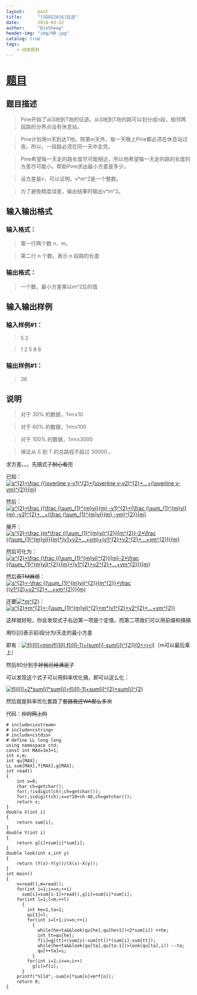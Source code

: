 ```yaml
---
layout:     post
title:      "[SDOI2016]征途"
date:       2018-03-22
author:     "DieSheep"
header-img: "img/90.jpg"
catalog: true
tags:
    - 动态规划
---
```

# [题目](https://www.luogu.org/problemnew/show/P4072#sub)
## 题目描述

>Pine开始了从S地到T地的征途。从S地到T地的路可以划分成n段，相邻两段路的分界点设有休息站。

>Pine计划用m天到达T地。除第m天外，每一天晚上Pine都必须在休息站过夜。所以，一段路必须在同一天中走完。

>Pine希望每一天走的路长度尽可能相近，所以他希望每一天走的路的长度的方差尽可能小。帮助Pine求出最小方差是多少。

>设方差是v，可以证明，v*m^2是一个整数。

>为了避免精度误差，输出结果时输出v*m^2。

## 输入输出格式
### 输入格式：
>第一行两个数 n、m。

>第二行 n 个数，表示 n 段路的长度

### 输出格式：
>一个数，最小方差乘以m^2后的值

## 输入输出样例
### 输入样例#1：
>5 2

>1 2 5 8 6

### 输出样例#1： 
>36

## 说明
>对于 30% 的数据，1≤n≤10

>对于 60% 的数据，1≤n≤100

>对于 100% 的数据，1≤n≤3000

>保证从 S 到 T 的总路程不超过 30000 。

求方差。。。先搞式子~~耐心看完~~

已知：<a href="https://www.codecogs.com/eqnedit.php?latex=s^{2}=\frac&space;{(\overline&space;v-v1)^{2}&plus;(\overline&space;v-v2)^{2}&plus;...&plus;(\overline&space;v-vm)^{2}}{m}" target="_blank"><img src="https://latex.codecogs.com/gif.latex?s^{2}=\frac&space;{(\overline&space;v-v1)^{2}&plus;(\overline&space;v-v2)^{2}&plus;...&plus;(\overline&space;v-vm)^{2}}{m}" title="s^{2}=\frac {(\overline v-v1)^{2}+(\overline v-v2)^{2}+...+(\overline v-vm)^{2}}{m}" /></a>

然后：<a href="https://www.codecogs.com/eqnedit.php?latex=s^{2}=\frac&space;{(\frac&space;{\sum_{1}^{m}vi}{m}&space;-v1)^{2}&plus;(\frac&space;{\sum_{1}^{m}vi}{m}&space;-v2)^{2}&plus;...&plus;(\frac&space;{\sum_{1}^{m}vi}{m}&space;-vm)^{2}}{m}" target="_blank"><img src="https://latex.codecogs.com/gif.latex?s^{2}=\frac&space;{(\frac&space;{\sum_{1}^{m}vi}{m}&space;-v1)^{2}&plus;(\frac&space;{\sum_{1}^{m}vi}{m}&space;-v2)^{2}&plus;...&plus;(\frac&space;{\sum_{1}^{m}vi}{m}&space;-vm)^{2}}{m}" title="s^{2}=\frac {(\frac {\sum_{1}^{m}vi}{m} -v1)^{2}+(\frac {\sum_{1}^{m}vi}{m} -v2)^{2}+...+(\frac {\sum_{1}^{m}vi}{m} -vm)^{2}}{m}" /></a>

展开：<a href="https://www.codecogs.com/eqnedit.php?latex=s^{2}=\frac&space;{m*\frac&space;{(\sum_{1}^{m}vi)^{2}}{m^{2}}-2*\frac&space;{(\sum_{1}^{m}vi)}{m}*(v1&plus;v2&plus;...&plus;vm)&plus;(v1^{2}&plus;v2^{2}&plus;...&plus;vm^{2})}{m}" target="_blank"><img src="https://latex.codecogs.com/gif.latex?s^{2}=\frac&space;{m*\frac&space;{(\sum_{1}^{m}vi)^{2}}{m^{2}}-2*\frac&space;{(\sum_{1}^{m}vi)}{m}*(v1&plus;v2&plus;...&plus;vm)&plus;(v1^{2}&plus;v2^{2}&plus;...&plus;vm^{2})}{m}" title="s^{2}=\frac {m*\frac {(\sum_{1}^{m}vi)^{2}}{m^{2}}-2*\frac {(\sum_{1}^{m}vi)}{m}*(v1+v2+...+vm)+(v1^{2}+v2^{2}+...+vm^{2})}{m}" /></a>

然后可化为：
<a href="https://www.codecogs.com/eqnedit.php?latex=s^{2}=\frac&space;{\frac&space;{(\sum_{1}^{m}vi)^{2}}{m}-2*\frac&space;{(\sum_{1}^{m}vi)^{2}}{m}&plus;(v1^{2}&plus;v2^{2}&plus;...&plus;vm^{2})}{m}" target="_blank"><img src="https://latex.codecogs.com/gif.latex?s^{2}=\frac&space;{\frac&space;{(\sum_{1}^{m}vi)^{2}}{m}-2*\frac&space;{(\sum_{1}^{m}vi)^{2}}{m}&plus;(v1^{2}&plus;v2^{2}&plus;...&plus;vm^{2})}{m}" title="s^{2}=\frac {\frac {(\sum_{1}^{m}vi)^{2}}{m}-2*\frac {(\sum_{1}^{m}vi)^{2}}{m}+(v1^{2}+v2^{2}+...+vm^{2})}{m}" /></a>

然后~~真TM麻烦~~：
<a href="https://www.codecogs.com/eqnedit.php?latex=s^{2}=-\frac&space;{(\sum_{1}^{m}vi)^{2}}{m^{2}}&plus;\frac&space;{(v1^{2}&plus;v2^{2}&plus;...&plus;vm^{2})}{m}" target="_blank"><img src="https://latex.codecogs.com/gif.latex?s^{2}=-\frac&space;{(\sum_{1}^{m}vi)^{2}}{m^{2}}&plus;\frac&space;{(v1^{2}&plus;v2^{2}&plus;...&plus;vm^{2})}{m}" title="s^{2}=-\frac {(\sum_{1}^{m}vi)^{2}}{m^{2}}+\frac {(v1^{2}+v2^{2}+...+vm^{2})}{m}" /></a>

还要<a href="https://www.codecogs.com/eqnedit.php?latex=*m^{2}" target="_blank"><img src="https://latex.codecogs.com/gif.latex?*m^{2}" title="*m^{2}" /></a>：<a href="https://www.codecogs.com/eqnedit.php?latex=s^{2}*m^{2}=-(\sum_{1}^{m}vi)^{2}&plus;m*(v1^{2}&plus;v2^{2}&plus;...&plus;vm^{2})" target="_blank"><img src="https://latex.codecogs.com/gif.latex?s^{2}*m^{2}=-(\sum_{1}^{m}vi)^{2}&plus;m*(v1^{2}&plus;v2^{2}&plus;...&plus;vm^{2})" title="s^{2}*m^{2}=-(\sum_{1}^{m}vi)^{2}+m*(v1^{2}+v2^{2}+...+vm^{2})" /></a>

这样就好啦，你会发现式子右边第一项是个定值，而第二项我们可以用前缀和搞搞

用f[i][l]表示前i段分为l天走的最小方差

即有：<a href="https://www.codecogs.com/eqnedit.php?latex=f[i][l]=min(f[i][l],f[j][l-1]&plus;(sum[i]-sum[j])^{2})(0<=j<i)" target="_blank"><img src="https://latex.codecogs.com/gif.latex?f[i][l]=min(f[i][l],f[j][l-1]&plus;(sum[i]-sum[j])^{2})(0<=j<i)" title="f[i][l]=min(f[i][l],f[j][l-1]+(sum[i]-sum[j])^{2})(0<=j<i)" /></a>（m可以最后乘上）

然后80分到手~~好我已经满足了~~

可以发现这个式子可以用斜率优化搞，即可以这么化：

<a href="https://www.codecogs.com/eqnedit.php?latex=f[i][l]&plus;2*sum[i]*sum[j]=f[j][l-1]&plus;sum[i]^{2}&plus;sum[j]^{2}" target="_blank"><img src="https://latex.codecogs.com/gif.latex?f[i][l]&plus;2*sum[i]*sum[j]=f[j][l-1]&plus;sum[i]^{2}&plus;sum[j]^{2}" title="f[i][l]+2*sum[i]*sum[j]=f[j][l-1]+sum[i]^{2}+sum[j]^{2}" /></a>

然后就是斜率优化套路了~~套路我还WA那么多次~~

代码：~~抄的网上的~~
```
# include<iostream>
# include<cstring>
# include<cstdio>
# define LL long long
using namespace std;
const int MAX=3e3+1;
int n,m;
int qu[MAX];
LL sum[MAX],f[MAX],g[MAX];
int read()
{
    int x=0;
    char ch=getchar();
    for(;!isdigit(ch);ch=getchar());
    for(;isdigit(ch);x=x*10+ch-48,ch=getchar());
    return x;
}
double X(int i)
{
    return sum[i];
}
double Y(int i)
{
    return g[i]+sum[i]*sum[i];
}
double look(int x,int y)
{
    return (Y(x)-Y(y))/(X(x)-X(y));
}
int main()
{
    n=read(),m=read();
    for(int i=1;i<=n;++i)
      sum[i]=sum[i-1]+read(),g[i]=sum[i]*sum[i];
    for(int l=1;l<m;++l)
      {
      	int he=1,ta=1;
      	qu[1]=l;
      	for(int i=l+1;i<=n;++i)
          {
          	while(he<ta&&look(qu[he],qu[he+1])<2*sum[i]) ++he;
          	int tt=qu[he];
          	f[i]=g[tt]+(sum[i]-sum[tt])*(sum[i]-sum[tt]);
          	while(he<ta&&look(qu[ta],qu[ta-1])>look(qu[ta],i)) --ta;
          	qu[++ta]=i;
          }
        for(int i=1;i<=n;i++)
          g[i]=f[i];
      }
    printf("%lld",-sum[n]*sum[n]+m*f[n]);
    return 0;
}
```
